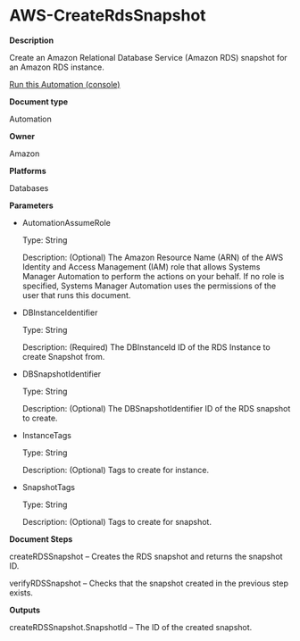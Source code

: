 # AWS\-CreateRdsSnapshot<a name="automation-aws-createrdssnapshot"></a>

**Description**

Create an Amazon Relational Database Service \(Amazon RDS\) snapshot for an Amazon RDS instance\.

[Run this Automation \(console\)](https://console.aws.amazon.com/systems-manager/automation/execute/AWS-CreateRdsSnapshot)

**Document type**

Automation

**Owner**

Amazon

**Platforms**

Databases

**Parameters**
+ AutomationAssumeRole

  Type: String

  Description: \(Optional\) The Amazon Resource Name \(ARN\) of the AWS Identity and Access Management \(IAM\) role that allows Systems Manager Automation to perform the actions on your behalf\. If no role is specified, Systems Manager Automation uses the permissions of the user that runs this document\.
+ DBInstanceIdentifier

  Type: String

  Description: \(Required\) The DBInstanceId ID of the RDS Instance to create Snapshot from\.
+ DBSnapshotIdentifier

  Type: String

  Description: \(Optional\) The DBSnapshotIdentifier ID of the RDS snapshot to create\.
+ InstanceTags

  Type: String

  Description: \(Optional\) Tags to create for instance\.
+ SnapshotTags

  Type: String

  Description: \(Optional\) Tags to create for snapshot\.

**Document Steps**

createRDSSnapshot – Creates the RDS snapshot and returns the snapshot ID\.

verifyRDSSnapshot – Checks that the snapshot created in the previous step exists\.

**Outputs**

createRDSSnapshot\.SnapshotId – The ID of the created snapshot\.